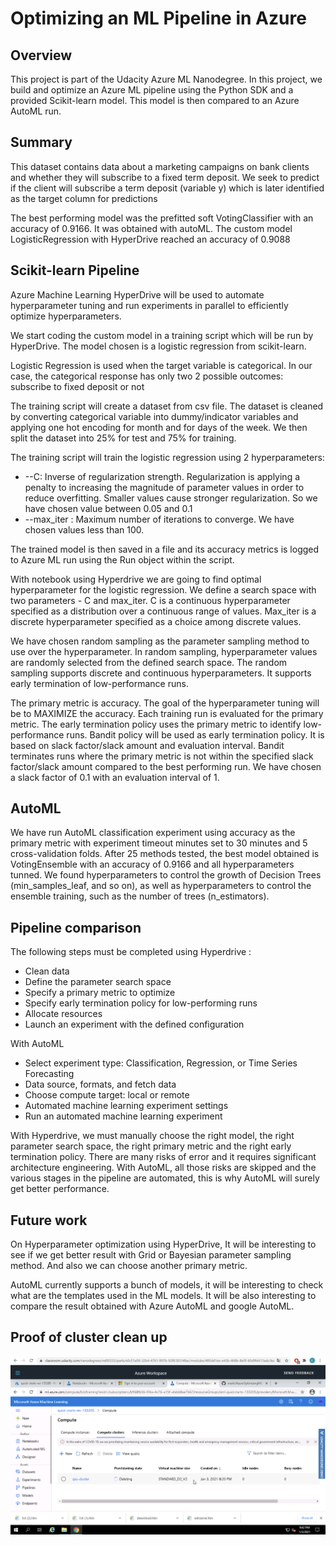 # Optimizing an ML Pipeline in Azure

## Overview
This project is part of the Udacity Azure ML Nanodegree.
In this project, we build and optimize an Azure ML pipeline using the Python SDK and a provided Scikit-learn model.
This model is then compared to an Azure AutoML run.

## Summary
This dataset contains data about a marketing campaigns on bank clients and whether they will subscribe to a fixed term deposit.
We seek to predict if the client will subscribe a term deposit (variable y) which is later identified as the target column for predictions

The best performing model was the prefitted soft VotingClassifier with an accuracy of 0.9166. It was obtained with autoML. The custom model LogisticRegression with HyperDrive reached an accuracy of 0.9088 

## Scikit-learn Pipeline
Azure Machine Learning HyperDrive will be used to automate hyperparameter tuning and run experiments in parallel to efficiently optimize hyperparameters.

We start coding the custom model in a training script which will be run by HyperDrive. The model chosen is a logistic regression from scikit-learn.

Logistic Regression is used when the target variable is categorical. In our case, the categorical response has only two 2 possible outcomes: subscribe to fixed deposit or not

The training script will create a dataset from csv file. The dataset is cleaned by converting categorical variable into dummy/indicator variables and applying one hot encoding for month and for days of the week. We then split the dataset into 25% for test and 75% for training. 

The training script will train the logistic regression using 2 hyperparameters:
* --C: Inverse of regularization strength. Regularization is applying a penalty to increasing the magnitude of parameter values in order to reduce overfitting. Smaller values cause stronger regularization. So we have chosen value between 0.05 and 0.1
* --max_iter : Maximum number of iterations to converge. We have chosen values less than 100.

The trained model is then saved in a file and its accuracy metrics is logged to Azure ML run using the Run object within the script.

With notebook using Hyperdrive we are going to find optimal hyperparameter for the logistic regression. We define a search space with two parameters - C and max_iter. C is a continuous hyperparameter specified as a distribution over a continuous range of values. Max_iter is a discrete hyperparameter specified as a choice among discrete values.

We have chosen random sampling as the parameter sampling method to use over the hyperparameter. In random sampling, hyperparameter values are randomly selected from the defined search space. The random sampling supports discrete and continuous hyperparameters. It supports early termination of low-performance runs. 

The primary metric is accuracy. The goal of the hyperparameter tuning will be to MAXIMIZE the accuracy. Each training run is evaluated for the primary metric. The early termination policy uses the primary metric to identify low-performance runs. Bandit policy will be used as early termination policy. It is based on slack factor/slack amount and evaluation interval. Bandit terminates runs where the primary metric is not within the specified slack factor/slack amount compared to the best performing run. We have chosen a slack factor of 0.1 with an evaluation interval of 1.


## AutoML
We have run AutoML classification experiment using accuracy as the primary metric with experiment timeout minutes set to 30 minutes and 5 cross-validation folds. After 25 methods tested, the best model obtained is VotingEnsemble with an accuracy of 0.9166 and all hyperparameters tunned. We found hyperparameters to control the growth of Decision Trees (min_samples_leaf, and so on), as well as hyperparameters to control the ensemble training, such as the number of trees (n_estimators).

## Pipeline comparison
The following steps must be completed using Hyperdrive : 
*	Clean data
*	Define the parameter search space
*	Specify a primary metric to optimize
*	Specify early termination policy for low-performing runs
*	Allocate resources
*	Launch an experiment with the defined configuration

With AutoML 
*	Select experiment type: Classification, Regression, or Time Series Forecasting
*	Data source, formats, and fetch data
*	Choose compute target: local or remote
*	Automated machine learning experiment settings
*	Run an automated machine learning experiment

With Hyperdrive, we must manually choose the right model, the right parameter search space, the right primary metric and the right early termination policy. There are many risks of error and it requires significant architecture engineering. With AutoML, all those risks are skipped and the various stages in the pipeline are automated, this is why AutoML will surely get better performance.

## Future work
On Hyperparameter optimization using HyperDrive, It will be interesting to see if we get better result with Grid or Bayesian parameter sampling method. And also we can choose another primary metric.

AutoML currently supports a bunch of models, it will be interesting to check what are the templates used in the ML models. It will be also interesting to compare the result obtained with Azure AutoML and google AutoML.

## Proof of cluster clean up
![Delete Compute Clusters](https://github.com/erarik/AzureOptimizingMLPipeline/blob/master/DeleteComputeClusters.png)
